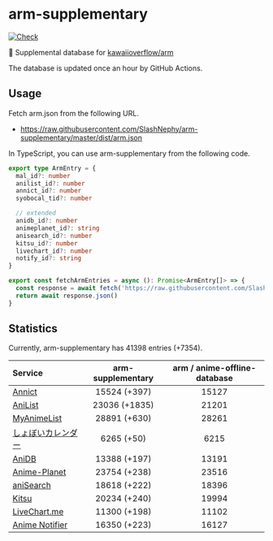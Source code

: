 # arm-supplementary

[![Check](https://github.com/SlashNephy/arm-supplementary/actions/workflows/check-node.yml/badge.svg)](https://github.com/SlashNephy/arm-supplementary/actions/workflows/check-node.yml)

💊 Supplemental database for [kawaiioverflow/arm](https://github.com/kawaiioverflow/arm)

The database is updated once an hour by GitHub Actions.

## Usage

Fetch arm.json from the following URL.

- https://raw.githubusercontent.com/SlashNephy/arm-supplementary/master/dist/arm.json

In TypeScript, you can use arm-supplementary from the following code.

```TypeScript
export type ArmEntry = {
  mal_id?: number
  anilist_id?: number
  annict_id?: number
  syobocal_tid?: number

  // extended
  anidb_id?: number
  animeplanet_id?: string
  anisearch_id?: number
  kitsu_id?: number
  livechart_id?: number
  notify_id?: string
}

export const fetchArmEntries = async (): Promise<ArmEntry[]> => {
  const response = await fetch('https://raw.githubusercontent.com/SlashNephy/arm-supplementary/master/dist/arm.json')
  return await response.json()
}
```

## Statistics

Currently, arm-supplementary has 41398 entries (+7354).

| Service                                     | arm-supplementary | arm / anime-offline-database |
| :------------------------------------------ | :---------------: | :--------------------------: |
| [Annict](https://annict.com)                |   15524 (+397)    |            15127             |
| [AniList](https://anilist.co)               |   23036 (+1835)   |            21201             |
| [MyAnimeList](https://myanimelist.net)      |   28891 (+630)    |            28261             |
| [しょぼいカレンダー](https://cal.syoboi.jp) |    6265 (+50)     |             6215             |
| [AniDB](https://anidb.net)                  |   13388 (+197)    |            13191             |
| [Anime-Planet](https://anime-planet.com)    |   23754 (+238)    |            23516             |
| [aniSearch](https://anisearch.com)          |   18618 (+222)    |            18396             |
| [Kitsu](https://kitsu.io)                   |   20234 (+240)    |            19994             |
| [LiveChart.me](https://livechart.me)        |   11300 (+198)    |            11102             |
| [Anime Notifier](https://notify.moe)        |   16350 (+223)    |            16127             |
